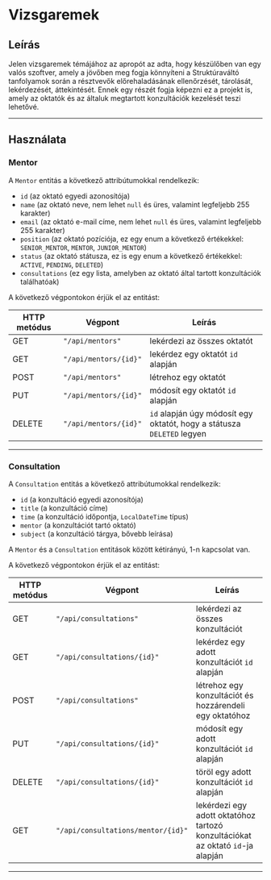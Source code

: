 # Vizsgaremek

## Leírás

Jelen vizsgaremek témájához az apropót az adta, hogy készülőben van egy valós szoftver, 
amely a jövőben meg fogja könnyíteni a Struktúraváltó tanfolyamok során a résztvevők 
előrehaladásának ellenőrzését, tárolását, lekérdezését, áttekintését. Ennek egy részét 
fogja képezni ez a projekt is, amely az oktatók és az általuk megtartott konzultációk 
kezelését teszi lehetővé.

---

## Használata

### Mentor

A `Mentor` entitás a következő attribútumokkal rendelkezik:

* `id` (az oktató egyedi azonosítója)
* `name` (az oktató neve, nem lehet `null` és üres, valamint legfeljebb 255 karakter)
* `email` (az oktató e-mail címe, nem lehet `null` és üres, valamint legfeljebb 255 karakter)
* `position` (az oktató pozíciója, ez egy enum a következő értékekkel: `SENIOR_MENTOR`, `MENTOR`, `JUNIOR_MENTOR`)
* `status` (az oktató státusza, ez is egy enum a következő értékekkel: `ACTIVE`, `PENDING`, `DELETED`)
* `consultations` (ez egy lista, amelyben az oktató által tartott konzultációk találhatóak)

A következő végpontokon érjük el az entitást:

| HTTP metódus | Végpont                 | Leírás                                                                 |
| ------------ | ----------------------- | ---------------------------------------------------------------------- |
| GET          | `"/api/mentors"`        | lekérdezi az összes oktatót                                            |
| GET          | `"/api/mentors/{id}"`   | lekérdez egy oktatót `id` alapján                                      |
| POST         | `"/api/mentors"`        | létrehoz egy oktatót                                                   |
| PUT          | `"/api/mentors/{id}"`   | módosít egy oktatót `id` alapján                                       |
| DELETE       | `"/api/mentors/{id}"`   | `id` alapján úgy módosít egy oktatót, hogy a státusza `DELETED` legyen |

---

### Consultation

A `Consultation` entitás a következő attribútumokkal rendelkezik:

* `id` (a konzultáció egyedi azonosítója)
* `title` (a konzultáció címe)
* `time` (a konzultáció időpontja, `LocalDateTime` típus)
* `mentor` (a konzultációt tartó oktató)
* `subject` (a konzultáció tárgya, bővebb leírása)

A `Mentor` és a `Consultation` entitások között kétirányú, 1-n kapcsolat van.

A következő végpontokon érjük el az entitást:

| HTTP metódus | Végpont                              | Leírás                                                                         |
| ------------ | ------------------------------------ | ------------------------------------------------------------------------------ |
| GET          | `"/api/consultations"`               | lekérdezi az összes konzultációt                                               |
| GET          | `"/api/consultations/{id}"`          | lekérdez egy adott konzultációt `id` alapján                                   |
| POST         | `"/api/consultations"`               | létrehoz egy konzultációt és hozzárendeli egy oktatóhoz                        |
| PUT          | `"/api/consultations/{id}"`          | módosít egy adott konzultációt `id` alapján                                    |
| DELETE       | `"/api/consultations/{id}"`          | töröl egy adott konzultációt `id` alapján                                      |
| GET          | `"/api/consultations/mentor/{id}"`   | lekérdezi egy adott oktatóhoz tartozó konzultációkat az oktató `id`-ja alapján |

---
